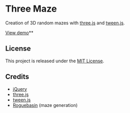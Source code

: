 # Three Maze

Creation of 3D random mazes with [three.js](http://threejs.org/) and [tween.js](https://github.com/sole/tween.js/).

[View demo](http://johansatge.github.io/three-maze/)**

## License

This project is released under the [MIT License](LICENSE).

## Credits

* [jQuery](http://jquery.com/)
* [three.js](http://threejs.org/)
* [tween.js](http://github.com/sole/tween.js)
* [Roguebasin](http://www.roguebasin.com/index.php?title=Simple_maze#Maze_Generator_in_Javascript) (maze generation)
